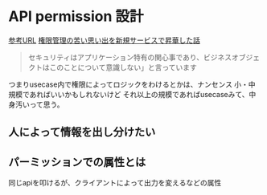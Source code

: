 # API permission 設計
[参考URL](https://kenfdev.hateblo.jp/entry/2020/01/13/115032)
[権限管理の苦い思い出を新規サービスで昇華した話](https://link-and-motivation.hatenablog.com/entry/20220401-authorization)

>セキュリティはアプリケーション特有の関心事であり、ビジネスオブジェクトはこのことについて意識しない」と言っています

つまりusecase内で権限によってロジックをわけるとかは、ナンセンス
小・中規模であればいいかもしれないけど
それ以上の規模であればusecaseみて、中身汚いって思う。

## 人によって情報を出し分けたい


## パーミッションでの属性とは

同じapiを叩けるが、クライアントによって出力を変えるなどの属性